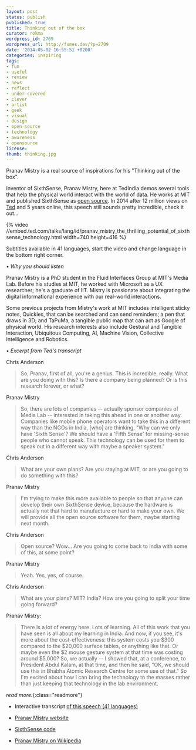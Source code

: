 ```yaml
---
layout: post
status: publish
published: true
title: Thinking out of the box
curator: rokma
wordpress_id: 2709
wordpress_url: http://fumes.dev/?p=2709
date: '2014-05-02 16:55:51 +0200'
categories: inspiring
tags: 
- fun
- useful
- review
- news
- reflect
- under-covered
- clever
- artist
- geek
- visual
- design
- open-source
- technology
- awareness
- opensource
license:
thumb: thinking.jpg
---
```


Pranav Mistry is a real source of inspirations for his "Thinking out of the box".

Inventor of SixthSense, Pranav Mistry, here at TedIndia demos several tools that help the physical world interact with the world of data. He works at MIT and published SixthSense as <a target="_blank" title="open source code sixthsense" href="https://code.google.com/p/sixthsense/">open source</a>. In 2014 after 12 million views on <a target="_blank" title="TED Ideas worth spreading" href="http://www.ted.com">Ted</a> and 5 years online, this speech still sounds pretty incredible, check it out... 


{% video //embed.ted.com/talks/lang/id/pranav_mistry_the_thrilling_potential_of_sixthsense_technology.html width=740 height=416 %}

Subtitles available in 41 languages, start the video and change language in the bottom right corner. 


• _Why you should listen_

Pranav Mistry is a PhD student in the Fluid Interfaces Group at MIT's Media Lab. Before his studies at MIT, he worked with Microsoft as a UX researcher; he's a graduate of IIT. Mistry is passionate about integrating the digital informational experience with our real-world interactions. 
 
Some previous projects from Mistry's work at MIT includes intelligent sticky notes, Quickies, that can be searched and can send reminders; a pen that draws in 3D; and TaPuMa, a tangible public map that can act as Google of physical world. His research interests also include Gestural and Tangible Interaction, Ubiquitous Computing, AI, Machine Vision, Collective Intelligence and Robotics. 

• _Excerpt from Ted's transcript_

 Chris Anderson 
<blockquote> So, Pranav, first of all, you're a genius. This is incredible, really. What are you doing with this? Is there a company being planned? Or is this research forever, or what?</blockquote> 
 Pranav Mistry  
<blockquote> So, there are lots of companies -- actually sponsor companies of Media Lab -- interested in taking this ahead in one or another way. Companies like mobile phone operators want to take this in a different way than the NGOs in India, [who] are thinking, "Why can we only have 'Sixth Sense'? We should have a 'Fifth Sense' for missing-sense people who cannot speak. This technology can be used for them to speak out in a different way with maybe a speaker system."</blockquote> 
 Chris Anderson  
<blockquote> What are your own plans? Are you staying at MIT, or are you going to do something with this?</blockquote> 
 Pranav Mistry  
<blockquote> I'm trying to make this more available to people so that anyone can develop their own SixthSense device, because the hardware is actually not that hard to manufacture or hard to make your own. We will provide all the open source software for them, maybe starting next month.</blockquote> 
 Chris Anderson  
<blockquote> Open source? Wow... Are you going to come back to India with some of this, at some point?</blockquote> 
 Pranav Mistry  
<blockquote> Yeah. Yes, yes, of course.</blockquote> 
 Chris Anderson  
<blockquote> What are your plans? MIT? India? How are you going to split your time going forward?</blockquote> 
 Pranav Mistry: 
<blockquote>  There is a lot of energy here. Lots of learning. All of this work that you have seen is all about my learning in India. And now, if you see, it's more about the cost-effectiveness: this system costs you $300 compared to the $20,000 surface tables, or anything like that. Or maybe even the $2 mouse gesture system at that time was costing around $5,000? So, we actually -- I showed that, at a conference, to President Abdul Kalam, at that time, and then he said, "OK, we should use this in Bhabha Atomic Research Centre for some use of that." So I'm excited about how I can bring the technology to the masses rather than just keeping that technology in the lab environment.</blockquote> 



_read more:_{:class="readmore"}

- Interactive transcript <a title="multi language transcript of this speech on ted.com" href="http://www.ted.com/talks/pranav_mistry_the_thrilling_potential_of_sixthsense_technology/transcript" target="_blank">of this speech (41 languages)</a>

- <a title="pranav mistry website" href="http://www.pranavmistry.com/" target="_blank">Pranav Mistry website</a>

- <a title="code sixthsense" href="https://code.google.com/p/sixthsense/" target="_blank">SixthSense code</a>

- <a title="read more on Pranav Mistry " href="http://en.wikipedia.org/wiki/Pranav_Mistry" target="_blank">Pranav Mistry on Wikipedia</a> 
